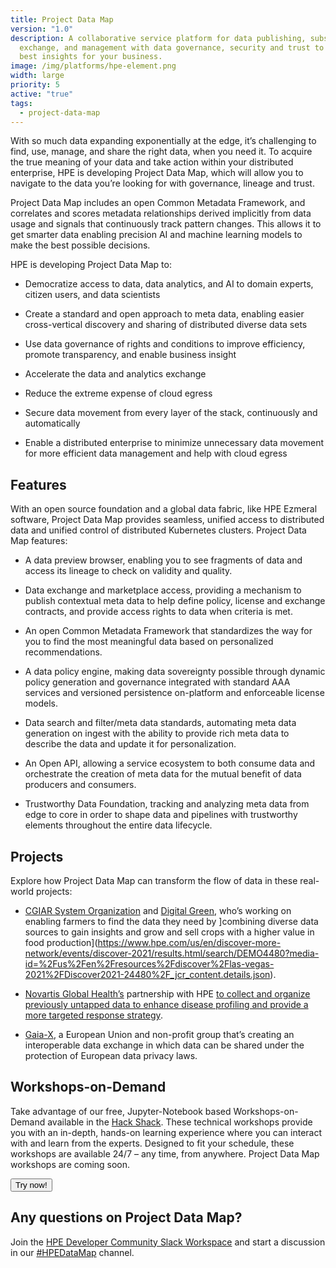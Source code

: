 ```yaml
---
title: Project Data Map
version: "1.0"
description: A collaborative service platform for data publishing, subscription,
  exchange, and management with data governance, security and trust to gain the
  best insights for your business.
image: /img/platforms/hpe-element.png
width: large
priority: 5
active: "true"
tags:
  - project-data-map
---
```

With so much data expanding exponentially at the edge, it’s challenging to find, use, manage, and share the right data, when you need it. To acquire the true meaning of your data and take action within your distributed enterprise, HPE is developing Project Data Map, which will allow you to navigate to the data you’re looking for with governance, lineage and trust. 


Project Data Map includes an open Common Metadata Framework, and correlates and scores metadata relationships derived implicitly from data usage and signals that continuously track pattern changes. This allows it to get smarter data enabling precision AI and machine learning models to make the best possible decisions.  

HPE is developing Project Data Map to:


* Democratize access to data, data analytics, and AI to domain experts, citizen users, and data scientists   


* Create a standard and open approach to meta data, enabling easier cross-vertical discovery and sharing of distributed diverse data sets   


* Use data governance of rights and conditions to improve efficiency, promote transparency, and enable business insight   


* Accelerate the data and analytics exchange   


* Reduce the extreme expense of cloud egress   


* Secure data movement from every layer of the stack, continuously and automatically  
  

* Enable a distributed enterprise to minimize unnecessary data movement for more efficient data management and help with cloud egress   

## Features

With an open source foundation and a global data fabric, like HPE Ezmeral software, Project Data Map provides seamless, unified access to distributed data and unified control of distributed Kubernetes clusters. Project Data Map features:

* A data preview browser, enabling you to see fragments of data and access its lineage to check on validity and quality.   


* Data exchange and marketplace access, providing a mechanism to publish contextual meta data to help define policy, license and exchange contracts, and provide access rights to data when criteria is met.   


* An open Common Metadata Framework that standardizes the way for you to find the most meaningful data based on personalized recommendations.   


* A data policy engine, making data sovereignty possible through dynamic policy generation and governance integrated with standard AAA services and versioned persistence on-platform and enforceable license models.   


* Data search and filter/meta data standards, automating meta data generation on ingest with the ability to provide rich meta data to describe the data and update it for personalization.   


* An Open API, allowing a service ecosystem to both consume data and orchestrate the creation of meta data for the mutual benefit of data producers and consumers.   


* Trustworthy Data Foundation, tracking and analyzing meta data from edge to core in order to shape data and pipelines with trustworthy elements throughout the entire data lifecycle.   




## Projects


Explore how Project Data Map can transform the flow of data in these real-world projects:   


* [CGIAR System Organization](https://www.cgiar.org/how-we-work/governance/system-organization/) and [Digital Green](https://www.digitalgreen.org/), who’s working on enabling farmers to find the data they need by ]combining diverse data sources to gain insights and grow and sell crops with a higher value in food production](https://www.hpe.com/us/en/discover-more-network/events/discover-2021/results.html/search/DEMO4480?media-id=%2Fus%2Fen%2Fresources%2Fdiscover%2Flas-vegas-2021%2FDiscover2021-24480%2F_jcr_content.details.json).   


* [Novartis Global Health’s](https://www.novartis.com/esg/global-health) partnership with HPE [to collect and organize previously untapped data to enhance disease profiling and provide a more targeted response strategy](https://www.hpe.com/us/en/newsroom/news-advisory/2021/06/hewlett-packard-enterprise-and-novartis-join-forces-to-advance-novartis-global-health-efforts.html).   


* [Gaia-X](https://www.data-infrastructure.eu/GAIAX/Navigation/EN/Home/home.html), a European Union and non-profit group that’s creating an interoperable data exchange in which data can be shared under the protection of European data privacy laws.  

 

## Workshops-on-Demand


Take advantage of our free, Jupyter-Notebook based Workshops-on-Demand available in the [Hack Shack](https://developer.hpe.com/hackshack/). These technical workshops provide you with an in-depth, hands-on learning experience where you can interact with and learn from the experts. Designed to fit your schedule, these workshops are available 24/7 – any time, from anywhere. Project Data Map workshops are coming soon.

<link rel="stylesheet" href="https://www.w3schools.com/w3css/4/w3.css">
<div class="w3-container w3-center w3-margin-bottom">
  <a href="/hackshack/workshops"><button type="button" class="button">Try now!</button></a>
</div>


## Any questions on Project Data Map?


Join the [HPE Developer Community Slack Workspace](https://slack.hpedev.io/) and start a discussion in our [#HPEDataMap](https://hpedev.slack.com/archives/C03LU2V1CSJ) channel.
